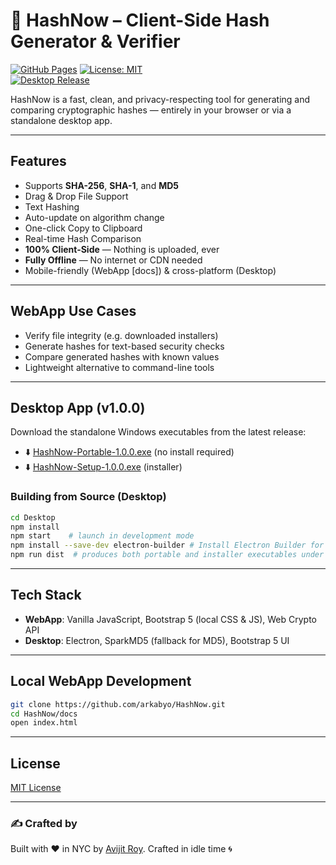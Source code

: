 # 🔐 HashNow – Client-Side Hash Generator & Verifier

[![GitHub Pages](https://img.shields.io/badge/demo-GitHub%20Pages-blue)](https://arkabyo.github.io/HashNow/)
[![License: MIT](https://img.shields.io/badge/License-MIT-blue.svg)](https://opensource.org/licenses/MIT)  
[![Desktop Release](https://img.shields.io/badge/release-v1.0.0-green)](https://github.com/arkabyo/HashNow/releases/tag/v1.0.0)

HashNow is a fast, clean, and privacy-respecting tool for generating and comparing cryptographic hashes — entirely in your browser or via a standalone desktop app.

---

## Features

- Supports **SHA-256**, **SHA-1**, and **MD5**
- Drag & Drop File Support
- Text Hashing
- Auto-update on algorithm change
- One-click Copy to Clipboard
- Real-time Hash Comparison
- **100% Client-Side** — Nothing is uploaded, ever
- **Fully Offline** — No internet or CDN needed
- Mobile-friendly (WebApp [docs]) & cross-platform (Desktop)

---

## WebApp Use Cases

- Verify file integrity (e.g. downloaded installers)
- Generate hashes for text-based security checks
- Compare generated hashes with known values
- Lightweight alternative to command-line tools

---

## Desktop App (v1.0.0)

Download the standalone Windows executables from the latest release:

- ⬇️ [HashNow-Portable-1.0.0.exe](https://github.com/arkabyo/HashNow/releases/download/v1.0.0/HashNow-Portable-1.0.0.exe) (no install required)  
- ⬇️ [HashNow-Setup-1.0.0.exe](https://github.com/arkabyo/HashNow/releases/download/v1.0.0/HashNow-Setup-1.0.0.exe) (installer)

### Building from Source (Desktop)

```bash
cd Desktop
npm install
npm start    # launch in development mode
npm install --save-dev electron-builder # Install Electron Builder for packaging the app into installer & portable .exe
npm run dist  # produces both portable and installer executables under dist/
```

---

## Tech Stack

- **WebApp**: Vanilla JavaScript, Bootstrap 5 (local CSS & JS), Web Crypto API
- **Desktop**: Electron, SparkMD5 (fallback for MD5), Bootstrap 5 UI

---

## Local WebApp Development

```bash
git clone https://github.com/arkabyo/HashNow.git
cd HashNow/docs
open index.html
```

---

## License

[MIT License](https://opensource.org/licenses/MIT)

---

### ✍️ Crafted by

Built with ❤️ in NYC by [Avijit Roy](https://avijitroy.com). Crafted in idle time 🌀
